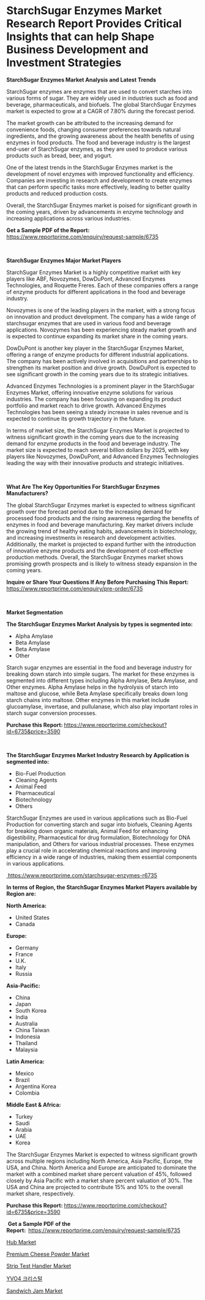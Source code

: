 <p><h1>StarchSugar Enzymes Market Research Report Provides Critical Insights that can help Shape Business Development and Investment Strategies</h1></p><p><strong>StarchSugar Enzymes Market Analysis and Latest Trends</strong></p>
<p><p>StarchSugar enzymes are enzymes that are used to convert starches into various forms of sugar. They are widely used in industries such as food and beverage, pharmaceuticals, and biofuels. The global StarchSugar Enzymes market is expected to grow at a CAGR of 7.80% during the forecast period. </p><p>The market growth can be attributed to the increasing demand for convenience foods, changing consumer preferences towards natural ingredients, and the growing awareness about the health benefits of using enzymes in food products. The food and beverage industry is the largest end-user of StarchSugar enzymes, as they are used to produce various products such as bread, beer, and yogurt.</p><p>One of the latest trends in the StarchSugar Enzymes market is the development of novel enzymes with improved functionality and efficiency. Companies are investing in research and development to create enzymes that can perform specific tasks more effectively, leading to better quality products and reduced production costs.</p><p>Overall, the StarchSugar Enzymes market is poised for significant growth in the coming years, driven by advancements in enzyme technology and increasing applications across various industries.</p></p>
<p><strong>Get a Sample PDF of the Report:&nbsp;</strong> <a href="https://www.reportprime.com/enquiry/request-sample/6735">https://www.reportprime.com/enquiry/request-sample/6735</a></p>
<p>&nbsp;</p>
<p><strong>StarchSugar Enzymes Major Market Players</strong></p>
<p><p>StarchSugar Enzymes Market is a highly competitive market with key players like ABF, Novozymes, DowDuPont, Advanced Enzymes Technologies, and Roquette Freres. Each of these companies offers a range of enzyme products for different applications in the food and beverage industry.</p><p>Novozymes is one of the leading players in the market, with a strong focus on innovation and product development. The company has a wide range of starchsugar enzymes that are used in various food and beverage applications. Novozymes has been experiencing steady market growth and is expected to continue expanding its market share in the coming years.</p><p>DowDuPont is another key player in the StarchSugar Enzymes Market, offering a range of enzyme products for different industrial applications. The company has been actively involved in acquisitions and partnerships to strengthen its market position and drive growth. DowDuPont is expected to see significant growth in the coming years due to its strategic initiatives.</p><p>Advanced Enzymes Technologies is a prominent player in the StarchSugar Enzymes Market, offering innovative enzyme solutions for various industries. The company has been focusing on expanding its product portfolio and market reach to drive growth. Advanced Enzymes Technologies has been seeing a steady increase in sales revenue and is expected to continue its growth trajectory in the future.</p><p>In terms of market size, the StarchSugar Enzymes Market is projected to witness significant growth in the coming years due to the increasing demand for enzyme products in the food and beverage industry. The market size is expected to reach several billion dollars by 2025, with key players like Novozymes, DowDuPont, and Advanced Enzymes Technologies leading the way with their innovative products and strategic initiatives.</p></p>
<p>&nbsp;</p>
<p><strong>What Are The Key Opportunities For StarchSugar Enzymes Manufacturers?</strong></p>
<p><p>The global StarchSugar Enzymes market is expected to witness significant growth over the forecast period due to the increasing demand for processed food products and the rising awareness regarding the benefits of enzymes in food and beverage manufacturing. Key market drivers include the growing trend of healthy eating habits, advancements in biotechnology, and increasing investments in research and development activities. Additionally, the market is projected to expand further with the introduction of innovative enzyme products and the development of cost-effective production methods. Overall, the StarchSugar Enzymes market shows promising growth prospects and is likely to witness steady expansion in the coming years.</p></p>
<p><strong>Inquire or Share Your Questions If Any Before Purchasing This Report:</strong> <a href="https://www.reportprime.com/enquiry/pre-order/6735">https://www.reportprime.com/enquiry/pre-order/6735</a></p>
<p>&nbsp;</p>
<p><strong>Market Segmentation</strong></p>
<p><strong>The StarchSugar Enzymes Market Analysis by types is segmented into:</strong></p>
<p><ul><li>Alpha Amylase</li><li>Beta Amylase</li><li>Beta Amylase</li><li>Other</li></ul></p>
<p><p>Starch sugar enzymes are essential in the food and beverage industry for breaking down starch into simple sugars. The market for these enzymes is segmented into different types including Alpha Amylase, Beta Amylase, and Other enzymes. Alpha Amylase helps in the hydrolysis of starch into maltose and glucose, while Beta Amylase specifically breaks down long starch chains into maltose. Other enzymes in this market include glucoamylase, invertase, and pullulanase, which also play important roles in starch sugar conversion processes.</p></p>
<p><strong>Purchase this Report:&nbsp;</strong><a href="https://www.reportprime.com/checkout?id=6735&price=3590">https://www.reportprime.com/checkout?id=6735&price=3590</a></p>
<p>&nbsp;</p>
<p><strong>The StarchSugar Enzymes Market Industry Research by Application is segmented into:</strong></p>
<p><ul><li>Bio-Fuel Production</li><li>Cleaning Agents</li><li>Animal Feed</li><li>Pharmaceutical</li><li>Biotechnology</li><li>Others</li></ul></p>
<p><p>StarchSugar Enzymes are used in various applications such as Bio-Fuel Production for converting starch and sugar into biofuels, Cleaning Agents for breaking down organic materials, Animal Feed for enhancing digestibility, Pharmaceutical for drug formulation, Biotechnology for DNA manipulation, and Others for various industrial processes. These enzymes play a crucial role in accelerating chemical reactions and improving efficiency in a wide range of industries, making them essential components in various applications.</p></p>
<p><a href="https://www.reportprime.com/starchsugar-enzymes-r6735">&nbsp;https://www.reportprime.com/starchsugar-enzymes-r6735</a></p>
<p><strong>In terms of Region, the StarchSugar Enzymes Market Players available by Region are:</strong></p>
<p>
    <p> <strong> North America: </strong>
        <ul>
            <li>United States</li>
            <li>Canada</li>
        </ul>
        </p> 
    <p> <strong> Europe: </strong>
        <ul>
            <li>Germany</li>
            <li>France</li>
            <li>U.K.</li>
            <li>Italy</li>
            <li>Russia</li>
        </ul>
        </p> 
    <p> <strong> Asia-Pacific: </strong>
        <ul>
            <li>China</li>
            <li>Japan</li>
            <li>South Korea</li>
            <li>India</li>
            <li>Australia</li>
            <li>China Taiwan</li>
            <li>Indonesia</li>
            <li>Thailand</li>
            <li>Malaysia</li>
        </ul>
        </p> 
    <p> <strong> Latin America: </strong>
        <ul>
            <li>Mexico</li>
            <li>Brazil</li>
            <li>Argentina Korea</li>
            <li>Colombia</li>
        </ul>
        </p> 
    <p> <strong> Middle East & Africa: </strong>
        <ul>
            <li>Turkey</li>
            <li>Saudi</li>
            <li>Arabia</li>
            <li>UAE</li>
            <li>Korea</li>
        </ul>
    </p>
    </p>
<p><p>The StarchSugar Enzymes Market is expected to witness significant growth across multiple regions including North America, Asia Pacific, Europe, the USA, and China. North America and Europe are anticipated to dominate the market with a combined market share percent valuation of 45%, followed closely by Asia Pacific with a market share percent valuation of 30%. The USA and China are projected to contribute 15% and 10% to the overall market share, respectively.</p></p>
<p><strong>Purchase this Report: </strong><a href="https://www.reportprime.com/checkout?id=6735&price=3590">https://www.reportprime.com/checkout?id=6735&price=3590</a></p>
<p>&nbsp;<strong>Get a Sample PDF of the Report:&nbsp;&nbsp;</strong><a href="https://www.reportprime.com/enquiry/request-sample/6735">https://www.reportprime.com/enquiry/request-sample/6735</a></p>
<p><strong></strong></p>
<p><p><a href="https://issuu.com/reportprime-2/docs/hub-market-size-2030.pptx">Hub Market</a></p><p><a href="https://github.com/RickHolmes3/Market-Research-Report-List-5/blob/main/premium-cheese-powder-market.md">Premium Cheese Powder Market</a></p><p><a href="https://medium.com/@karinaokon97/strip-test-handler-market-share-and-new-trends-analysis-by-its-type-application-end-use-and-bc1d668e32d7">Strip Test Handler Market</a></p><p><a href="https://medium.com/@vallieemard2023/yvo4-%ED%81%AC%EB%A6%AC%EC%8A%A4%ED%83%88-%EC%8B%9C%EC%9E%A5-%EA%B7%9C%EB%AA%A8-%EC%A0%90%EC%9C%A0%EC%9C%A8-%EB%B0%8F-%ED%8A%B8%EB%A0%8C%EB%93%9C-%EB%B6%84%EC%84%9D-%EB%B3%B4%EA%B3%A0%EC%84%9C-%EC%B5%9C%EC%A2%85-%EC%82%AC%EC%9A%A9-%EC%8B%A0%ED%98%B8-%ED%86%B5%EC%8B%A0-%EB%B0%98%EB%8F%84%EC%B2%B4-%EC%A0%84%EC%9E%90-%EC%9B%90%EB%A3%8C%EB%B3%84-2031%EB%85%84%EA%B9%8C%EC%A7%80%EC%9D%98-%EC%98%88%EC%B8%A1%EA%B9%8C%EC%A7%80-06846f6dc734">YVO4 크리스털</a></p><p><a href="https://github.com/Krish2023na/Market-Research-Report-List-5/blob/main/sandwich-jam-market.md">Sandwich Jam Market</a></p></p>